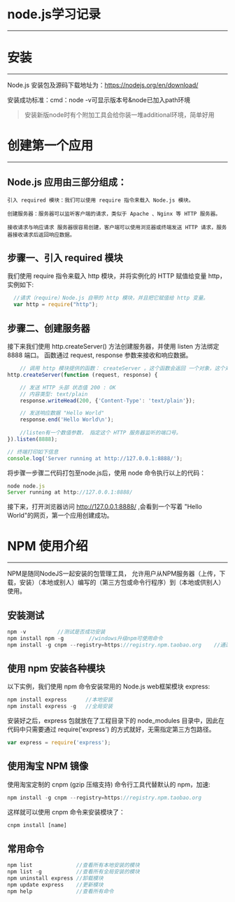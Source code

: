 # node.js学习记录
---

# 安装
---
Node.js 安装包及源码下载地址为：https://nodejs.org/en/download/

安装成功标准：cmd：node -v可显示版本号&node已加入path环境

> 安装新版node时有个附加工具会给你装一堆additional环境，简单好用




# 创建第一个应用
---
## Node.js 应用由三部分组成：

    引入 required 模块：我们可以使用 require 指令来载入 Node.js 模块。

    创建服务器：服务器可以监听客户端的请求，类似于 Apache 、Nginx 等 HTTP 服务器。

    接收请求与响应请求 服务器很容易创建，客户端可以使用浏览器或终端发送 HTTP 请求，服务器接收请求后返回响应数据。

## 步骤一、引入 required 模块

我们使用 require 指令来载入 http 模块，并将实例化的 HTTP 赋值给变量 http，实例如下:

```javascript
  //请求（require）Node.js 自带的 http 模块，并且把它赋值给 http 变量。
  var http = require("http");
```
## 步骤二、创建服务器

接下来我们使用 http.createServer() 方法创建服务器，并使用 listen 方法绑定 8888 端口。 函数通过 request, response 参数来接收和响应数据。

```javascript
    // 调用 http 模块提供的函数： createServer 。这个函数会返回 一个对象，这个对象有一个叫做 listen 的方法。
http.createServer(function (request, response) {

    // 发送 HTTP 头部 状态值 200 : OK
    // 内容类型: text/plain
    response.writeHead(200, {'Content-Type': 'text/plain'});

    // 发送响应数据 "Hello World"
    response.end('Hello World\n');
    
    //listen有一个数值参数， 指定这个 HTTP 服务器监听的端口号。
}).listen(8888);

// 终端打印如下信息
console.log('Server running at http://127.0.0.1:8888/');
```



将步骤一步骤二代码打包至node.js后，使用 node 命令执行以上的代码：

```javascript
node node.js
Server running at http://127.0.0.1:8888/
```

接下来，打开浏览器访问 http://127.0.0.1:8888/   ,会看到一个写着 "Hello World"的网页，第一个应用创建成功。




# NPM 使用介绍
---
NPM是随同NodeJS一起安装的包管理工具，
允许用户从NPM服务器（上传，下载，安装）（本地或别人）编写的（第三方包或命令行程序）到（本地或供别人）使用。

## 安装测试
```javascript
npm -v          //测试是否成功安装
npm install npm -g        //windows升级npm可使用命令 
npm install -g cnpm --registry=https://registry.npm.taobao.org    //通过（淘宝）镜像升级npm可使用命令
```
    
## 使用 npm 安装各种模块

以下实例，我们使用 npm 命令安装常用的 Node.js web框架模块 express:
```javascript
npm install express      //本地安装
npm install express -g   //全局安装
```

安装好之后，express 包就放在了工程目录下的 node_modules 目录中，因此在代码中只需要通过 require('express') 的方式就好，无需指定第三方包路径。
```javascript
var express = require('express');
```

## 使用淘宝 NPM 镜像

使用淘宝定制的 cnpm (gzip 压缩支持) 命令行工具代替默认的 npm，加速:
```javascript
npm install -g cnpm --registry=https://registry.npm.taobao.org
```

这样就可以使用 cnpm 命令来安装模块了：
```javascript
cnpm install [name]
```

## 常用命令

```javascript
npm list              //查看所有本地安装的模块
npm list -g           //查看所有全局安装的模块
npm uninstall express //卸载模块
npm update express    //更新模块
npm help              //查看所有命令

```
